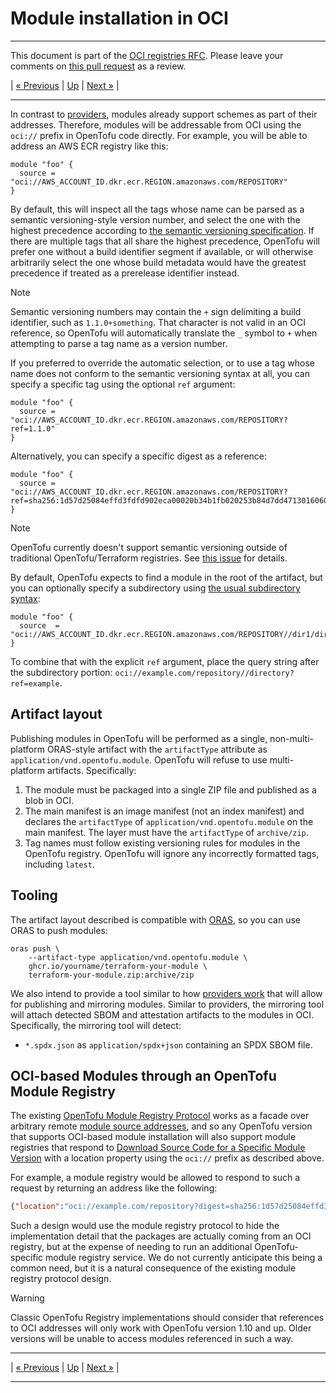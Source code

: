 
# Module installation in OCI

---

This document is part of the [OCI registries RFC](../20241206-oci-registries.md). Please leave your comments on [this pull request](https://github.com/opentofu/opentofu/pull/2163) as a review.

| [« Previous](5-providers.md) | [Up](../20241206-oci-registries.md) | [Next »](7-authentication.md) |

---

In contrast to [providers](5-providers.md), modules already support schemes as part of their addresses. Therefore, modules will be addressable from OCI using the `oci://` prefix in OpenTofu code directly. For example, you will be able to address an AWS ECR registry like this:

```hcl
module "foo" {
  source = "oci://AWS_ACCOUNT_ID.dkr.ecr.REGION.amazonaws.com/REPOSITORY"
}
```

By default, this will inspect all the tags whose name can be parsed as a semantic versioning-style version number, and select the one with the highest precedence according to [the semantic versioning specification](https://semver.org/). If there are multiple tags that all share the highest precedence, OpenTofu will prefer one without a build identifier segment if available, or will otherwise arbitrarily select the one whose build metadata would have the greatest precedence if treated as a prerelease identifier instead.

> [!NOTE]
> Semantic versioning numbers may contain the `+` sign delimiting a build identifier, such as `1.1.0+something`. That character is not valid in an OCI reference, so OpenTofu will automatically translate the `_` symbol to `+` when attempting to parse a tag name as a version number.

If you preferred to override the automatic selection, or to use a tag whose name does not conform to the semantic versioning syntax at all, you can specify a specific tag using the optional `ref` argument:

```hcl
module "foo" {
  source = "oci://AWS_ACCOUNT_ID.dkr.ecr.REGION.amazonaws.com/REPOSITORY?ref=1.1.0"
}
```

Alternatively, you can specify a specific digest as a reference:

```hcl
module "foo" {
  source = "oci://AWS_ACCOUNT_ID.dkr.ecr.REGION.amazonaws.com/REPOSITORY?ref=sha256:1d57d25084effd3fdfd902eca00020b34b1fb020253b84d7dd471301606015ac"
}
```

> [!NOTE]
> OpenTofu currently doesn't support semantic versioning outside of traditional OpenTofu/Terraform registries. See [this issue](https://github.com/opentofu/opentofu/issues/2495) for details.

By default, OpenTofu expects to find a module in the root of the artifact, but you can optionally specify a subdirectory using [the usual subdirectory syntax](https://opentofu.org/docs/language/modules/sources/#modules-in-package-sub-directories):

```hcl
module "foo" {
  source  = "oci://AWS_ACCOUNT_ID.dkr.ecr.REGION.amazonaws.com/REPOSITORY//dir1/dir2"
}
```

To combine that with the explicit `ref` argument, place the query string after the subdirectory portion: `oci://example.com/repository//directory?ref=example`.

## Artifact layout

Publishing modules in OpenTofu will be performed as a single, non-multi-platform ORAS-style artifact with the `artifactType` attribute as `application/vnd.opentofu.module`. OpenTofu will refuse to use multi-platform artifacts. Specifically:

1. The module must be packaged into a single ZIP file and published as a blob in OCI.
2. The main manifest is an image manifest (not an index manifest) and declares the `artifactType` of `application/vnd.opentofu.module` on the main manifest. The layer must have the `artifactType` of `archive/zip`.
3. Tag names must follow existing versioning rules for modules in the OpenTofu registry. OpenTofu will ignore any incorrectly formatted tags, including `latest`.

## Tooling

The artifact layout described is compatible with [ORAS](https://oras.land/), so you can use ORAS to push modules:

```
oras push \
    --artifact-type application/vnd.opentofu.module \
    ghcr.io/yourname/terraform-your-module \
    terraform-your-module.zip:archive/zip
```

We also intend to provide a tool similar to how [providers work](5-providers.md) that will allow for publishing and mirroring modules. Similar to providers, the mirroring tool will attach detected SBOM and attestation artifacts to the modules in OCI. Specifically, the mirroring tool will detect:

- `*.spdx.json` as `application/spdx+json` containing an SPDX SBOM file.

## OCI-based Modules through an OpenTofu Module Registry

The existing [OpenTofu Module Registry Protocol](https://opentofu.org/docs/internals/module-registry-protocol/) works as a facade over arbitrary remote [module source addresses](https://opentofu.org/docs/language/modules/sources/), and so any OpenTofu version that supports OCI-based module installation will also support module registries that respond to [Download Source Code for a Specific Module Version](https://opentofu.org/docs/internals/module-registry-protocol/#download-source-code-for-a-specific-module-version) with a location property using the `oci://` prefix as described above.

For example, a module registry would be allowed to respond to such a request by returning an address like the following:

```json
{"location":"oci://example.com/repository?digest=sha256:1d57d25084effd3fdfd902eca00020b34b1fb020253b84d7dd471301606015ac"}
```

Such a design would use the module registry protocol to hide the implementation detail that the packages are actually coming from an OCI registry, but at the expense of needing to run an additional OpenTofu-specific module registry service. We do not currently anticipate this being a common need, but it is a natural consequence of the existing module registry protocol design.

> [!WARNING]
> Classic OpenTofu Registry implementations should consider that references to OCI addresses will only work with OpenTofu version 1.10 and up. Older versions will be unable to access modules referenced in such a way.

---

| [« Previous](5-providers.md) | [Up](../20241206-oci-registries.md) | [Next »](7-authentication.md) |

---
